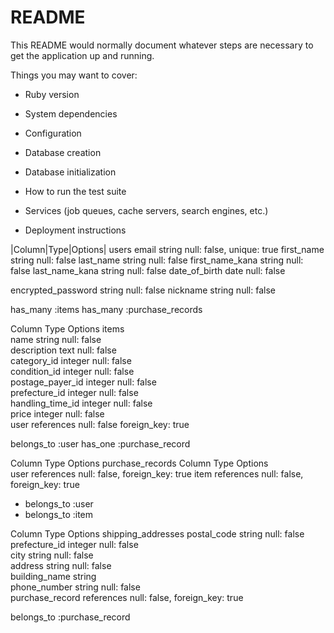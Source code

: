 # README

This README would normally document whatever steps are necessary to get the
application up and running.

Things you may want to cover:

* Ruby version

* System dependencies

* Configuration

* Database creation

* Database initialization

* How to run the test suite

* Services (job queues, cache servers, search engines, etc.)

* Deployment instructions



|Column|Type|Options|
users
email	string	null: false, unique: true
first_name	string	null: false
last_name   string null: false
first_name_kana   string  null: false 
last_name_kana    string  null: false 
date_of_birth    date   null: false 

encrypted_password	string	null: false
nickname	string	null: false

has_many :items
has_many :purchase_records

Column	Type	Options
 items                   
  name  string      null: false                    
 description  text        null: false                    
 category_id  integer     null: false                    
 condition_id  integer     null: false                  
 postage_payer_id  integer     null: false                    
 prefecture_id  integer     null: false                    
 handling_time_id   integer   null: false                    
 price   integer  null: false                   
 user   references  null: false foreign_key: true 

belongs_to :user
has_one :purchase_record


Column	Type	Options
purchase_records
 Column              Type       Options                        
 user                references  null: false, foreign_key: true 
 item                references  null: false, foreign_key: true 

 - belongs_to :user
- belongs_to :item



Column	Type	Options
shipping_addresses
 postal_code         string      null: false                    
 prefecture_id       integer     null: false                    
 city                string      null: false                    
 address             string      null: false                    
 building_name       string                                     
 phone_number        string      null: false                    
purchase_record	references	null: false, foreign_key: true

belongs_to :purchase_record
